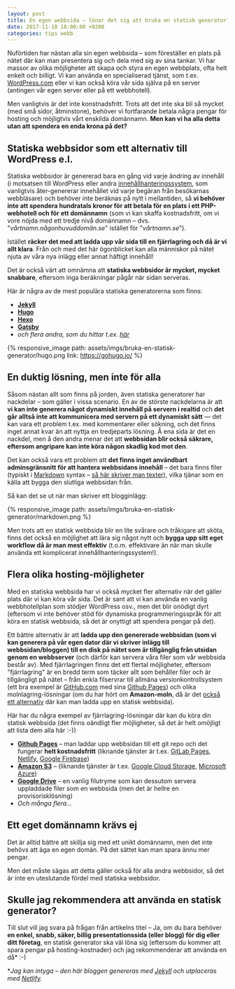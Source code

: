 ```yaml
---
layout: post
title: En egen webbsida – lönar det sig att bruka en statisk generator?
date: 2017-11-18 18:00:00 +0200
categories: tips webb
---
```


Nuförtiden har nästan alla sin egen webbsida – som föreställer en plats på nätet där kan man presentera sig och dela med sig av sina tankar. Vi har massor av olika möjligheter att skapa och styra en egen webbplats, ofta helt enkelt och billigt. Vi kan använda en specialiserad tjänst, som t.ex. [WordPress.com](https://wordpress.com/) eller vi kan också köra vår sida själva på en server (antingen vår egen server eller på ett webbhotell).

Men vanligtvis är det inte konstnadsfritt. Trots att det inte ska bli så mycket (med små sidor, åtminstone), behöver vi fortfarande betala några pengar för hosting och möjligtvis vårt enskilda domännamn. **Men kan vi ha alla detta utan att spendera en enda krona på det?**

## Statiska webbsidor som ett alternativ till WordPress e.l.

Statiska webbsidor är genererad bara en gång vid varje ändring av innehåll (i motsatsen till WordPress eller andra [innehållhanteringssystem](https://sv.wikipedia.org/wiki/Inneh%C3%A5llshanteringssystem), som vanligtvis åter-genererar innehållet vid varje begäran från besökarnas webbläsare) och behöver inte beräknas på nytt i mellantiden, så **vi behöver inte att spendera hundratals kronor för att betala för en plats i ett PHP-webhotell och för ett domännamn** (som vi kan skaffa kostnadsfritt, om vi vore nöjda med ett tredje nivå domännamn – dvs. "*vårtnamn.någonhuvuddomän.se*" istället för "*vårtnamn.se*").

Istället **räcker det med att ladda upp vår sida till en fjärrlagring och då är vi allt klara**. Från och med det här ögonblicket kan alla människor på nätet njuta av våra nya inlägg eller annat häftigt innehåll!

Det är också värt att omnämna att **statiska webbsidor är mycket, mycket snabbare**, eftersom inga beräkningar pågår när sidan serveras.

Här är några av de mest populära statiska generatorerna som finns:

* **[Jekyll](https://jekyllrb.com/)**
* **[Hugo](https://gohugo.io/)**
* **[Hexo](https://hexo.io/)**
* **[Gatsby](https://www.gatsbyjs.org/)**
* *och flera andra, som du hittar t.ex. [här](https://www.staticgen.com/)*

{% responsive_image path: assets/imgs/bruka-en-statisk-generator/hugo.png link: https://gohugo.io/ %}

## En duktig lösning, men inte för alla

Såsom nästan allt som finns på jorden, även statiska generatorer har nackdelar – som gäller i vissa scenario. En av de störste nackdelarna är att **vi kan inte generera något dynamiskt innehåll på servern i realtid** och **det går alltså inte att kommunicera med servern på ett dynamiskt sätt** — det kan vara ett problem t.ex. med kommentarer eller sökning, och det finns inget annat kvar än att nyttja en tredjeparts lösning. Å ena sida är det en nackdel, men å den andra menar det att **webbsidan blir också säkrare, eftersom angripare kan inte köra någon skadlig kod mot den**.

Det kan också vara ett problem att **det finns inget användbart adminsgränsnitt för att hantera webbsidans innehåll** – det bara finns filer (typiskt i [Markdown](https://github.com/adam-p/markdown-here/wiki/Markdown-Cheatsheet) syntax – [så här skriver man texter](https://anders.thoresson.se/sa-skriver-du-dina-texter-med-markdown/)), vilka tjänar som en källa att bygga den slutliga webbsidan från.

Så kan det se ut när man skriver ett blogginlägg:

{% responsive_image path: assets/imgs/bruka-en-statisk-generator/markdown.png %}

Men trots att en statisk webbsida blir en lite svårare och tråkigare att sköta, finns det också en möjlighet att lära sig något nytt och **bygga upp sitt eget workflow då är man mest effektiv** (t.o.m. effektivare än när man skulle använda ett komplicerat innehållhanteringssystem!).

## Flera olika hosting-möjligheter

Med en statiska webbsida har vi också mycket fler alternativ när det gäller plats där vi kan köra vår sida. Det är sant att vi kan använda en vanlig webbhotellplan som stödjer WordPress osv., men det blir onödigt dyrt (eftersom vi inte behöver stöd för dynamiska programmeringsspråk för att köra en statisk webbsida, så det är onyttigt att spendera pengar på det).

Ett bättre alternativ är att **ladda upp den genererade webbsidan (som vi kan generera på vår egen dator där vi skriver inlägg till webbsidan/bloggen) till en disk på nätet som är tillgänglig från utsidan genom en webbserver** (och därför kan servera våra filer som vår webbsida består av). Med fjärrlagringen finns det ett flertal möjligheter, eftersom "fjärrlagring" är en bredd term som täcker allt som behåller filer och är tillgängligt på nätet – från enkla filservrar till allmäna versionkontrollsystem (ett bra exempel är [GitHub.com](https://github.com/) med sina [Github Pages](https://pages.github.com/)) och olika molnlagring-lösningar (om du har hört om **Amazon-moln**, då är det [också ett alternativ](https://aws.amazon.com/s3/) där kan man ladda upp en statisk webbsida).

Här har du några exempel av fjärrlagring-lösningar där kan du köra din statisk webbsida (det finns oändligt fler möjligheter, så det är helt omöjligt att lista dem alla här :-))

* **[Github Pages](https://pages.github.com/)** – man laddar upp webbsidan till ett git repo och det fungerar **helt kostnadsfritt** (liknande tjänster är t.ex. [GitLab Pages](https://about.gitlab.com/features/pages/), [Netlify](https://www.netlify.com/), [Google Firebase](https://firebase.google.com/docs/hosting/))
* **[Amazon S3](https://aws.amazon.com/s3/)** – (liknande tjänster är t.ex. [Google Cloud Storage](https://cloud.google.com/storage/), [Microsoft Azure](https://azure.microsoft.com/sv-se/))
* **[Google Drive](https://www.google.se/drive/about.html)** – en vanlig filutryme som kan dessutom servera uppladdade filer som en webbsida (men det är hellre en provisorisklösning)
* *Och många flera...*

## Ett eget domännamn krävs ej

Det är alltid bättre att skillja sig med ett unikt domännamn, men det inte behövs att äga en egen domän. På det sättet kan man spara ännu mer pengar.

Men det måste sägas att detta gäller också för alla andra webbsidor, så det är inte en uteslutande fördel med statiska webbsidor.

## Skulle jag rekommendera att använda en statisk generator?

Till slut vill jag svara på frågan från artikelns titel – Ja, om du bara behöver **en enkel, snabb, säker, billig presentationssida (eller blogg) för dig eller ditt företag**, en statisk generator ska väl löna sig (eftersom du kommer att spara pengar på hosting-kostnader) och jag rekommenderar att använda en då* :-)

**Jag kan intyga – den här bloggen genereras med [Jekyll](https://jekyllrb.com/) och utplaceras med [Netlify](https://www.netlify.com/).*